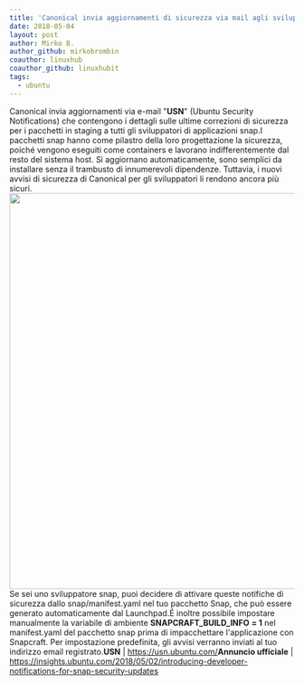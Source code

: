```yaml
---
title: 'Canonical invia aggiornamenti di sicurezza via mail agli sviluppatori snap'
date: 2018-05-04
layout: post
author: Mirko B.
author_github: mirkobrombin
coauthor: linuxhub
coauthor_github: linuxhubit
tags:
  - ubuntu
---
```

Canonical invia aggiornamenti via e-mail "<strong>USN</strong>" (Ubuntu Security Notifications) che contengono i dettagli sulle ultime correzioni di sicurezza per i pacchetti in staging a tutti gli sviluppatori di applicazioni snap.I pacchetti snap hanno come pilastro della loro progettazione la sicurezza, poiché vengono eseguiti come containers e lavorano indifferentemente dal resto del sistema host. Si aggiornano automaticamente, sono semplici da installare senza il trambusto di innumerevoli dipendenze. Tuttavia, i nuovi avvisi di sicurezza di Canonical per gli sviluppatori li rendono ancora più sicuri.<a href="https://linuxhub.it/wordpress/wp-content/uploads/2018/05/Snap-USN-Notification4.png"><img class="aligncenter size-full wp-image-4660 size-full wp-image-390" src="https://linuxhub.it/wordpress/wp-content/uploads/2018/05/Snap-USN-Notification4.png" alt="" width="883" height="698" /></a>Se sei uno sviluppatore snap, puoi decidere di attivare queste notifiche di sicurezza dallo snap/manifest.yaml nel tuo pacchetto Snap, che può essere generato automaticamente dal Launchpad.É inoltre possibile impostare manualmente la variabile di ambiente <strong>SNAPCRAFT_BUILD_INFO</strong> <strong>= 1</strong> nel manifest.yaml del pacchetto snap prima di impacchettare l'applicazione con Snapcraft. Per impostazione predefinita, gli avvisi verranno inviati al tuo indirizzo email registrato.<strong>USN</strong> | <a href="https://usn.ubuntu.com/">https://usn.ubuntu.com/</a><strong>Annuncio ufficiale</strong> | <a href="https://insights.ubuntu.com/2018/05/02/introducing-developer-notifications-for-snap-security-updates">https://insights.ubuntu.com/2018/05/02/introducing-developer-notifications-for-snap-security-updates</a>